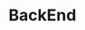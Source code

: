 # BackEnd


<!-- Sources for the seeded files from these links. 
https://iamamigrant.org
https://www.weforum.org/agenda/2015/12/3-real-stories-from-refugees/ -->
